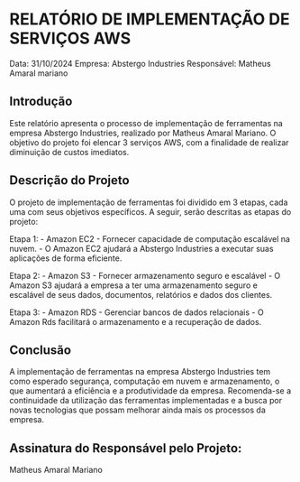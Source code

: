 # RELATÓRIO DE IMPLEMENTAÇÃO DE SERVIÇOS AWS
Data: 31/10/2024 Empresa: Abstergo Industries Responsável: Matheus Amaral mariano

## Introdução
Este relatório apresenta o processo de implementação de ferramentas na empresa Abstergo Industries, realizado por Matheus Amaral Mariano. O objetivo do projeto foi elencar 3 serviços AWS, com a finalidade de realizar diminuição de custos imediatos.

## Descrição do Projeto
O projeto de implementação de ferramentas foi dividido em 3 etapas, cada uma com seus objetivos específicos. A seguir, serão descritas as etapas do projeto:

Etapa 1: - Amazon EC2 - Fornecer capacidade de computação escalável na nuvem. - O Amazon EC2 ajudará a Abstergo Industries a executar suas aplicações de forma eficiente.

Etapa 2: - Amazon S3 - Fornecer armazenamento seguro e escalável - O Amazon S3 ajudará a empresa a ter uma armazenamento seguro e escalável de seus dados, documentos, relatórios e dados dos clientes.

Etapa 3: - Amazon RDS - Gerenciar bancos de dados relacionais - O Amazon Rds facilitará o armazenamento e a recuperação de dados.

 ## Conclusão
A implementação de ferramentas na empresa Abstergo Industries tem como esperado segurança, computação em nuvem e armazenamento, o que aumentará a eficiência e a produtividade da empresa. Recomenda-se a continuidade da utilização das ferramentas implementadas e a busca por novas tecnologias que possam melhorar ainda mais os processos da empresa.


## Assinatura do Responsável pelo Projeto:

Matheus Amaral Mariano
